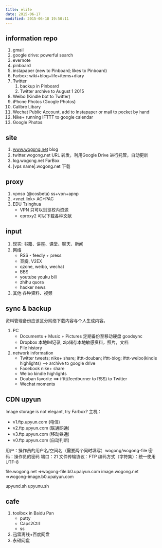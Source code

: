 ```yaml
---
title: elife
date: 2015-06-17
modified: 2015-06-18 19:50:11
---
```


## information repo
1. gmail
2. google drive: powerful search
2. evernote
3. pinboard
4. instapaper (new to Pinboard; likes to Pinboard)
4. Farbox: wiki+blog+life+items+diary
7. Twitter
	1. backup in Pinboard
	2. Twitter archive to August 1 2015
8. Weibo (Kindle bot to Twitter)
9. iPhone Photos (Google Photos)
10. Calibre Libary
11. Wechat Public Account, add to Instapaper or mail to pocket by hand
12. Nike+ running IFTTT to google calendar
13. Google Photos

## site
1. www.wogong.net blog
2. twitter.wogong.net URL 转发，利用Google Drive 进行托管，自动更新
4. log.wogong.net FarBox
5. [vps name].wogong.net 下载

## proxy
1. vpnso (@cosbeta) ss+vpn+apnp
2. <vnet.link> AC+PAC
3. EDU Tsinghua  
    * VPN 只可以浏览校内资源
    * eproxy2 可以下载各种文献

## input
1. 现实: 书籍、讲座、课堂、聊天、新闻
2. 网络
    - RSS - feedly + press
    - 豆瓣, V2EX
    - qzone, weibo, wechat
    - BBS
    - youtube youku bili
    - zhihu quora
    - hacker news
3. 其他
   各种资料、视频

## sync & backup
资料管理备份应该区分网络下载内容与个人生成内容。
1. PC
      - Documents + Music + Pictures 定期备份至移动硬盘 goodsync
      - Dropbox 本地IM记录, zip储存本地敏感资料，照片，文档
      - File history
2. network information
      - Twitter tweets; nike+ share; ifttt-douban; ifttt-blog; ifttt-weibo(kindle highlights) ==> archive to google drive
      - Facebook nike+ share
      - Weibo kindle highlights
      - Douban favorite ==> ifttt(feedburner to RSS) to Twitter
      - Wechat moments

## CDN upyun
Image storage is not elegant, try Farbox?
主机：
- v1.ftp.upyun.com (电信)
- v2.ftp.upyun.com (联通网通)
- v3.ftp.upyun.com (移动铁通)
- v0.ftp.upyun.com (自动判断)

用户：操作员的用户名/空间名（需要两个同时填写）wogong/wogong-file
密码：操作员的密码
端口：21
文件传输协议：FTP
编码方式（字符集）：统一使用 UTF-8

 file.wogong.net =>wogong-file.b0.upaiyun.com
 image.wogong.net =>wogong-image.b0.upaiyun.com

upyund.sh
upyunu.sh

## cafe
1. toolbox in Baidu Pan
    - putty
    - Caps2Ctrl
    - ss
2. 迅雷离线+百度网盘
3. 永硕网盘
